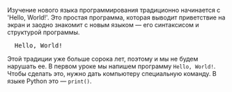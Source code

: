 Изучение нового языка программирования традиционно начинается с 'Hello, World!'. Это простая программа, которая выводит приветствие на экран и заодно знакомит с новым языком — его синтаксисом и структурой программы.

<pre class='hexlet-basics-output'>
  Hello, World!
</pre>

Этой традиции уже больше сорока лет, поэтому и мы не будем нарушать ее. В первом уроке мы напишем программу `Hello, World!`. Чтобы сделать это, нужно дать компьютеру специальную команду. В языке Python это — `print()`.
